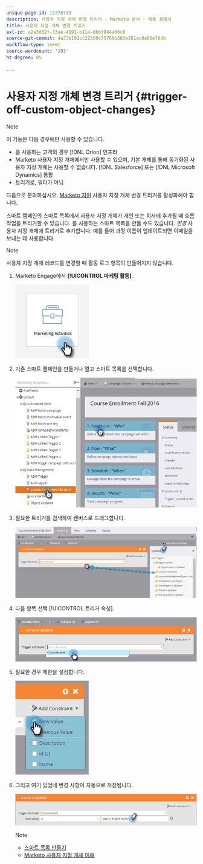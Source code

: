 ```yaml
---
unique-page-id: 11378713
description: 사용자 지정 개체 변경 트리거 - Marketo 문서 - 제품 설명서
title: 사용자 지정 개체 변경 트리거
exl-id: a2a3d82f-33ae-4191-b114-dbbf944a66c8
source-git-commit: 4a33b192cc22550c75769b383e261ac0a86e7ddb
workflow-type: tm+mt
source-wordcount: '193'
ht-degree: 0%

---
```


# 사용자 지정 개체 변경 트리거 {#trigger-off-custom-object-changes}

>[!NOTE]
>
>이 기능은 다음 경우에만 사용할 수 있습니다.
>
>* 를 사용하는 고객의 경우 [!DNL Orion] 인프라
>* Marketo 사용자 지정 개체에서만 사용할 수 있으며, 기본 개체를 통해 동기화된 사용자 지정 개체는 사용할 수 없습니다. [!DNL Salesforce] 또는 [!DNL Microsoft Dynamics] 통합
>* 트리거로, 필터가 아님
>
>다음으로 문의하십시오. [Marketo 지원](https://nation.marketo.com/t5/Support/ct-p/Support) 사용자 지정 개체 변경 트리거를 활성화해야 합니다.

스마트 캠페인의 스마트 목록에서 사용자 지정 개체가 개인 또는 회사에 추가될 때 흐름 작업을 트리거할 수 있습니다. 를 사용하는 스마트 목록을 만들 수도 있습니다. *변경* 사용자 지정 개체에 트리거로 추가합니다. 예를 들어 과정 이름이 업데이트되면 이메일을 보내는 데 사용합니다.

>[!NOTE]
>
>사용자 지정 개체 레코드를 변경할 때 활동 로그 항목이 만들어지지 않습니다.

1. Marketo Engage에서 **[!UICONTROL 마케팅 활동]**.

   ![](assets/trigger-off-custom-object-changes-1.png)

1. 기존 스마트 캠페인을 만들거나 열고 스마트 목록을 선택합니다.

   ![](assets/trigger-off-custom-object-changes-2.png)

1. 필요한 트리거를 검색하여 캔버스로 드래그합니다.

   ![](assets/trigger-off-custom-object-changes-3.png)

1. 다음 항목 선택 [!UICONTROL 트리거 속성].

   ![](assets/trigger-off-custom-object-changes-4.png)

1. 필요한 경우 제한을 설정합니다.

   ![](assets/trigger-off-custom-object-changes-5.png)

1. 그리고 여기 있었네 변경 사항이 자동으로 저장됩니다.

   ![](assets/trigger-off-custom-object-changes-6.png)

   >[!NOTE]
   >
   >* [스마트 목록 만들기](/help/marketo/product-docs/core-marketo-concepts/smart-lists-and-static-lists/creating-a-smart-list/create-a-smart-list.md)
   >* [Marketo 사용자 지정 개체 이해](/help/marketo/product-docs/administration/marketo-custom-objects/understanding-marketo-custom-objects.md)

